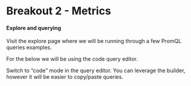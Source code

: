 # Breakout 2 - Metrics

#### Explore and querying
Visit the explore page where we will be running through a few PromQL queries examples. 

For the below we will be using the code query editor. 

Switch to “code” mode in the query editor. You can leverage the builder, however it will be easier to copy/paste queries. 


